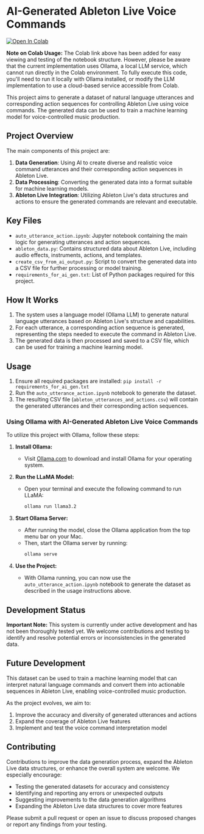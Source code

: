 # AI-Generated Ableton Live Voice Commands

[![Open In Colab](https://colab.research.google.com/assets/colab-badge.svg)](https://colab.research.google.com/github/ostinsolo/Audio-Engineer-Sound-Design-LLM/blob/main/ai_gen/auto_utterance_action.ipynb)

**Note on Colab Usage:** The Colab link above has been added for easy viewing and testing of the notebook structure. However, please be aware that the current implementation uses Ollama, a local LLM service, which cannot run directly in the Colab environment. To fully execute this code, you'll need to run it locally with Ollama installed, or modify the LLM implementation to use a cloud-based service accessible from Colab.

This project aims to generate a dataset of natural language utterances and corresponding action sequences for controlling Ableton Live using voice commands. The generated data can be used to train a machine learning model for voice-controlled music production.

## Project Overview

The main components of this project are:

1. **Data Generation**: Using AI to create diverse and realistic voice command utterances and their corresponding action sequences in Ableton Live.
2. **Data Processing**: Converting the generated data into a format suitable for machine learning models.
3. **Ableton Live Integration**: Utilizing Ableton Live's data structures and actions to ensure the generated commands are relevant and executable.

## Key Files

- `auto_utterance_action.ipynb`: Jupyter notebook containing the main logic for generating utterances and action sequences.
- `ableton_data.py`: Contains structured data about Ableton Live, including audio effects, instruments, actions, and templates.
- `create_csv_from_ai_output.py`: Script to convert the generated data into a CSV file for further processing or model training.
- `requirements_for_ai_gen.txt`: List of Python packages required for this project.

## How It Works

1. The system uses a language model (Ollama LLM) to generate natural language utterances based on Ableton Live's structure and capabilities.
2. For each utterance, a corresponding action sequence is generated, representing the steps needed to execute the command in Ableton Live.
3. The generated data is then processed and saved to a CSV file, which can be used for training a machine learning model.

## Usage

1. Ensure all required packages are installed: `pip install -r requirements_for_ai_gen.txt`
2. Run the `auto_utterance_action.ipynb` notebook to generate the dataset.
3. The resulting CSV file (`ableton_utterances_and_actions.csv`) will contain the generated utterances and their corresponding action sequences.

### Using Ollama with AI-Generated Ableton Live Voice Commands

To utilize this project with Ollama, follow these steps:

1. **Install Ollama:**
   - Visit [Ollama.com](https://ollama.com) to download and install Ollama for your operating system.

2. **Run the LLaMA Model:**
   - Open your terminal and execute the following command to run LLaMA:
     ```bash
     ollama run llama3.2
     ```

3. **Start Ollama Server:**
   - After running the model, close the Ollama application from the top menu bar on your Mac.
   - Then, start the Ollama server by running:
     ```bash
     ollama serve
     ```

4. **Use the Project:**
   - With Ollama running, you can now use the `auto_utterance_action.ipynb` notebook to generate the dataset as described in the usage instructions above.

## Development Status

**Important Note:** This system is currently under active development and has not been thoroughly tested yet. We welcome contributions and testing to identify and resolve potential errors or inconsistencies in the generated data.

## Future Development

This dataset can be used to train a machine learning model that can interpret natural language commands and convert them into actionable sequences in Ableton Live, enabling voice-controlled music production.

As the project evolves, we aim to:
1. Improve the accuracy and diversity of generated utterances and actions
2. Expand the coverage of Ableton Live features
3. Implement and test the voice command interpretation model

## Contributing

Contributions to improve the data generation process, expand the Ableton Live data structures, or enhance the overall system are welcome. We especially encourage:

- Testing the generated datasets for accuracy and consistency
- Identifying and reporting any errors or unexpected outputs
- Suggesting improvements to the data generation algorithms
- Expanding the Ableton Live data structures to cover more features

Please submit a pull request or open an issue to discuss proposed changes or report any findings from your testing.
